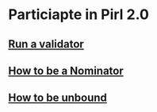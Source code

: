 # Particiapte in Pirl 2.0

## [Run a validator](run_a_validator.md)
## [How to be a Nominator](nominator_guide/how_to_nominate.md)
## [How to be unbound](nominator_guide/how_to_unbound.md)